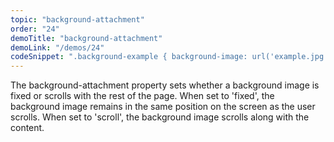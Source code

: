 ```yaml
---
topic: "background-attachment"
order: "24"
demoTitle: "background-attachment"
demoLink: "/demos/24"
codeSnippet: ".background-example { background-image: url('example.jpg'); background-attachment: fixed; }"
---
```


The background-attachment property sets whether a background image is fixed or scrolls with the rest of the page. When set to 'fixed', the background image remains in the same position on the screen as the user scrolls. When set to 'scroll', the background image scrolls along with the content.
<br />

